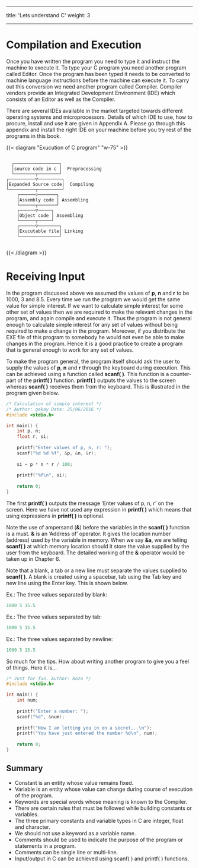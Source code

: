 
---
title: 'Lets understand C'
weight: 3

---

# Compilation and Execution

Once you have written the program you need to type it and instruct the machine to execute it. To type your C program you need another program called Editor. Once the program has been typed it needs to be converted to machine language instructions before the machine can execute it. To carry out this conversion we need another program called Compiler. Compiler vendors provide an Integrated Development Environment (IDE) which consists of an Editor as well as the Compiler.

There are several IDEs available in the market targeted towards different operating systems and microprocessors. Details of which IDE to use, how to procure, install and use it are given in Appendix A. Please go through this appendix and install the right IDE on your machine before you try rest of the programs in this book.

{{< diagram "Exucution of C program" "w-75" >}}
```goat
     
  ┌─────────────────┐ 
  │source code in c │  Preprocessing
  └────────┬────────┘ 
┌──────────▽─────────┐
|Expanded Source code|  Compiling
└──────────┬─────────┘
    ┌──────▽───────┐    
    │Assembly code │ Assembling    
    └──────┬───────┘   
    ┌──────▽─────┐    
    │Object code │ Assembling    
    └──────┬─────┘    
    ┌──────▽────────┐      
    │Exucutable file│ Linking     
    └───────────────┘  


```
{{< /diagram >}}


# Receiving Input
In the program discussed above we assumed the values of **p**, **n** and **r** to be 1000, 3 and 8.5. Every time we run the program we would get the same value for simple interest. If we want to calculate simple interest for some other set of values then we are required to make the relevant changes in the program, and again compile and execute it. Thus the program is not general enough to calculate simple interest for any set of values without being required to make a change in the program. Moreover, if you distribute the EXE file of this program to somebody he would not even be able to make changes in the program. Hence it is a good practice to create a program that is general enough to work for any set of values.

To make the program general, the program itself should ask the user to supply the values of **p**, **n** and **r** through the keyboard during execution. This can be achieved using a function called **scanf( )**. This function is a counter-part of the **printf( )** function. **printf( )** outputs the values to the screen whereas **scanf( )** receives them from the keyboard. This is illustrated in the program given below.
```c
/* Calculation of simple interest */
/* Author: gekay Date: 25/06/2016 */
#include <stdio.h>

int main() {
    int p, n;
    float r, si;
    
    printf("Enter values of p, n, r: ");
    scanf("%d %d %f", &p, &n, &r);
    
    si = p * n * r / 100;
    
    printf("%f\n", si);
    
    return 0;
}

```
The first **printf(** **)** outputs the message ‘Enter values of p, n, r’ on the screen. Here we have not used any expression in **printf( )** which means that using expressions in **printf( )** is optional.

Note the use of ampersand (**&**) before the variables in the **scanf(** **)** function is a must. **&** is an ‘Address of’ operator. It gives the location number (address) used by the variable in memory. When we say **&a**, we are telling **scanf( )** at which memory location should it store the value supplied by the user from the keyboard. The detailed working of the **&** operator would be taken up in Chapter 6.

Note that a blank, a tab or a new line must separate the values supplied to **scanf( )**. A blank is created using a spacebar, tab using the Tab key and new line using the Enter key. This is shown below.


Ex.:  The three values separated by blank:
```c
1000 5 15.5
```
Ex.:  The three values separated by tab:
```c
1000 5 15.5
```
Ex.:  The three values separated by newline:
```c
1000 5 15.5
```
So much for the tips. How about writing another program to give you a feel of things. Here it is...
```c
/* Just for fun. Author: Bozo */
#include <stdio.h>

int main() {
    int num;
    
    printf("Enter a number: ");
    scanf("%d", &num);
    
    printf("Now I am letting you in on a secret...\n");
    printf("You have just entered the number %d\n", num);
    
    return 0;
}

```
## Summary 
- Constant is an entity whose value remains fixed.
- Variable is an entity whose value can change during course of execution of the program.
- Keywords are special words whose meaning is known to the Compiler.
- There are certain rules that must be followed while building constants or variables.
- The three primary constants and variable types in C are integer, float and character.
- We should not use a keyword as a variable name.
- Comments should be used to indicate the purpose of the program or statements in a program.
- Comments can be single line or multi-line.
- Input/output in C can be achieved using scanf( ) and printf( ) functions.
